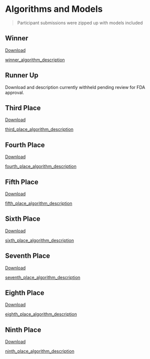 # Algorithms and Models
> Participant submissions were zipped up with models included

## Winner
[Download](https://midrccodalabcu.blob.core.windows.net/bundles/Winning%20Challenge%20Submissions/Challenge_2023_mRALE/07_08_2023-15:10:50_user113/midrc_docker_image_filtered_cnext_fullfit_final.zip?sv=2021-10-04&st=2023-08-08T17%3A40%3A10Z&se=2024-01-01T04%3A59%3A00Z&sr=b&sp=r&sig=MBPRiGUmE8wqwnH5FIoZAv02Jijk%2FO%2B98QGYrL%2Bsl0Q%3D)

[winner_algorithm_description](winner_algorithm_description.md)

## Runner Up
Download and description currently withheld pending review for FDA approval.

## Third Place
[Download](https://midrccodalabcu.blob.core.windows.net/bundles/Winning%20Challenge%20Submissions/Challenge_2023_mRALE/07_08_2023-13:36:17_user54/midrc_docker_final3.zip?sv=2021-10-04&st=2023-08-08T17%3A41%3A30Z&se=2024-01-01T04%3A59%3A00Z&sr=b&sp=r&sig=r7bQPDZqINmwjuc9D3nOEGdesKQQKMGJr5eeJ1ClbII%3D)

[third_place_algorithm_description](third_place_algorithm_description.md)

## Fourth Place
[Download](https://midrccodalabcu.blob.core.windows.net/bundles/Winning%20Challenge%20Submissions/Challenge_2023_mRALE/07_06_2023-18:10:25_user93/midrc_docker_image_inference_ensamble_two_best_final.zip?sv=2021-10-04&st=2023-08-08T17%3A41%3A50Z&se=2024-01-01T04%3A59%3A00Z&sr=b&sp=r&sig=Pxug%2F%2B%2BgFvkdMzZ5NcWsrGteAPferivasrSvHb2w5iE%3D)

[fourth_place_algorithm_description](fourth_place_algorithm_description.md)

## Fifth Place
[Download](https://midrccodalabcu.blob.core.windows.net/bundles/Winning%20Challenge%20Submissions/Challenge_2023_mRALE/07_10_2023-20:45:38_user134/submit_three.zip?sv=2021-10-04&st=2023-08-08T17%3A42%3A11Z&se=2024-01-01T04%3A59%3A00Z&sr=b&sp=r&sig=zveBacypUD3EtPM5JTX%2FLbMAFMfwHKjlFP3gvvbQWKc%3D)

[fifth_place_algorithm_description](fifth_place_algorithm_description.md)

## Sixth Place
[Download](https://midrccodalabcu.blob.core.windows.net/bundles/Winning%20Challenge%20Submissions/Challenge_2023_mRALE/07_02_2023-00:32:38_user129/submission2.zip?sv=2021-10-04&st=2023-08-08T17%3A42%3A34Z&se=2024-01-01T04%3A59%3A00Z&sr=b&sp=r&sig=2u%2FsT6Z4BFMaAl6iGb1KnMqjfdQNVlbIhp%2F5G9IUr9g%3D)

[sixth_place_algorithm_description](sixth_place_algorithm_description.md)

## Seventh Place
[Download](https://midrccodalabcu.blob.core.windows.net/bundles/Winning%20Challenge%20Submissions/Challenge_2023_mRALE/07_09_2023-03:09:28_user51/MG_4Models_20230705_v2.zip?sv=2021-10-04&st=2023-08-08T17%3A42%3A50Z&se=2024-01-01T04%3A59%3A00Z&sr=b&sp=r&sig=OgmmzAJFTolsiy2inDyeu0zgKAMtRrBXEg%2F8upFN9ws%3D)

[seventh_place_algorithm_description](seventh_place_algorithm_description.md)

## Eighth Place
[Download](https://midrccodalabcu.blob.core.windows.net/bundles/Winning%20Challenge%20Submissions/Challenge_2023_mRALE/07_10_2023-21:10:46_user127/convnextv2_submission.zip?sv=2021-10-04&st=2023-08-08T17%3A43%3A16Z&se=2024-01-01T04%3A59%3A00Z&sr=b&sp=r&sig=3kE5XDT%2FsgGzIRLujYBLqJyq0IWw572RjI59Qf4sI4A%3D)

[eighth_place_algorithm_description](eighth_place_algorithm_description.md)

## Ninth Place
[Download](https://midrccodalabcu.blob.core.windows.net/bundles/Winning%20Challenge%20Submissions/Challenge_2023_mRALE/07_05_2023-20:45:12_user85/midrc_docker_image_inference_tensorflow_july.zip?sv=2021-10-04&st=2023-08-08T17%3A43%3A32Z&se=2024-01-01T04%3A59%3A00Z&sr=b&sp=r&sig=gq2o0mosGzX4RPW9mFHAQEePBlxMtpTo0844%2BTCt%2FMU%3D)

[ninth_place_algorithm_description](ninth_place_algorithm_description.md)